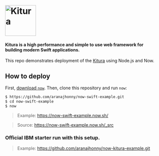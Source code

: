 # <img src="http://www.kitura.io/assets/appIcon@2x.png" alt="Kitura" width="100px"/>

#### Kitura is a high performance and simple to use web framework for building modern Swift applications.

This repo demonstrates deployment of the [Kitura](https://ghost.org/) using Node.js and Now.

## How to deploy

First, [download `now`](https://zeit.co/download). Then, clone this
repository and run `now`:

```bash
$ https://github.com/aranajhonny/now-swift-example.git
$ cd now-swift-example
$ now
```

> Example: https://now-swift-example.now.sh/

> Source: https://now-swift-example.now.sh/_src

### Official IBM starter run with this setup.

> Example: https://github.com/aranajhonny/now-kitura-example.git
